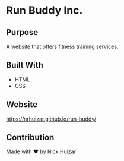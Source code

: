 # Run Buddy Inc.

## Purpose
A website that offers fitness training services.

## Built With
* HTML
* CSS

## Website
https://nrhuizar.github.io/run-buddy/

## Contribution
Made with ❤️ by Nick Huizar
